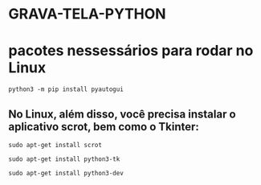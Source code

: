 # GRAVA-TELA-PYTHON

# pacotes nessessários para rodar no Linux

`python3 -m pip install pyautogui`

## No Linux, além disso, você precisa instalar o aplicativo scrot, bem como o Tkinter:

`sudo apt-get install scrot`

`sudo apt-get install python3-tk`

`sudo apt-get install python3-dev`

